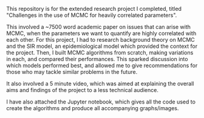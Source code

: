 This repository is for the extended research project I completed, titled "Challenges in the use of MCMC for heavily correlated parameters". 

This involved a ~7500 word academic paper on issues that can arise with MCMC, when the parameters we want to quantify are highly correlated with each other.
For this project, I had to research background theory on MCMC and the SIR model, an epidemiological model which provided the context for the project. Then, I
built MCMC algorithms from scratch, making variations in each, and compared their performances. This sparked discussion into which models performed best, 
and allowed me to give recommendations for those who may tackle similar problems in the future.

It also involved a 5 minute video, which was aimed at explaining the overall aims and findings of the project to a less technical audience.

I have also attached the Jupyter notebook, which gives all the code used to create the algorithms and produce all accompanying graphs/images.
